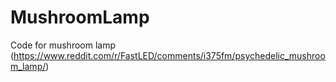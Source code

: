 # MushroomLamp
Code for mushroom lamp (https://www.reddit.com/r/FastLED/comments/i375fm/psychedelic_mushroom_lamp/)
